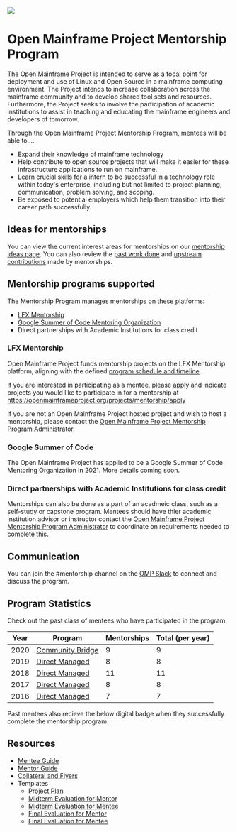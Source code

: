 ![](https://github.com/openmainframeproject/artwork/blob/master/projects/mentorship/mentorship-color.svg)

# Open Mainframe Project Mentorship Program

The Open Mainframe Project is intended to serve as a focal point for deployment and use of Linux and Open Source in a mainframe computing environment. The Project intends to increase collaboration across the mainframe community and to develop shared tool sets and resources. Furthermore, the Project seeks to involve the participation of academic institutions to assist in teaching and educating the mainframe engineers and developers of tomorrow.

Through the Open Mainframe Project Mentorship Program, mentees will be able to....

- Expand their knowledge of mainframe technology
- Help contribute to open source projects that will make it easier for these infrastructure applications to run on mainframe.
- Learn crucial skills for a intern to be successful in a technology role within today's enterprise, including but not limited to project planning, communication, problem solving, and scoping.
- Be exposed to potential employers which help them transition into their career path successfully.

## Ideas for mentorships

You can view the current interest areas for mentorships on our [mentorship ideas page](ideas.md). You can also review the [past work done](past) and [upstream contributions](contributions.md) made by mentorships.

## Mentorship programs supported

The Mentorship Program manages mentorships on these platforms:

- [LFX Mentorship](https://lfx.linuxfoundation.org/tools/mentorship/) 
- [Google Summer of Code Mentoring Organization]()
- Direct partnerships with Academic Institutions for class credit

### LFX Mentorship

Open Mainframe Project funds mentorship projects on the LFX Mentorship platform, aligning with the defined [program schedule and timeline](https://docs.linuxfoundation.org/lfx/mentorship/mentorship-program-timelines). 

If you are interested in participating as a mentee, please apply and indicate projects you would like to participate in for a mentorship at https://openmainframeproject.org/projects/mentorship/apply

If you are not an Open Mainframe Project hosted project and wish to host a mentorship, please contact the [Open Mainframe Project Mentorship Program Administrator](mailto:mentorship@openmainframeproject.org).

### Google Summer of Code

The Open Mainframe Project has applied to be a Google Summer of Code Mentoring Organization in 2021. More details coming soon.

### Direct partnerships with Academic Institutions for class credit

Mentorships can also be done as a part of an acadmeic class, such as a self-study or capstone program. Mentees should have thier academic institution advisor or instructor contact the [Open Mainframe Project Mentorship Program Administrator](mailto:mentorship@openmainframeproject.org) to coordinate on requirements needed to complete this.

## Communication

You can join the #mentorship channel on the [OMP Slack](https://slack.openmainframeproject.org) to connect and discuss the program.

## Program Statistics

Check out the past class of mentees who have participated in the program.

| Year | Program | Mentorships | Total (per year) |
|------|---------|-------------|------------------|
| 2020 | [Community Bridge](past/2020.md) | 9 | 9 |
| 2019 | [Direct Managed](past/2019.md) | 8 | 8 |
| 2018 | [Direct Managed](past/2018.md) | 11 | 11 |
| 2017 | [Direct Managed](past/2017.md) | 8 | 8 |
| 2016 | [Direct Managed](past/2016.md) | 7 | 7 |

Past mentees also recieve the below digital badge when they successfully complete the mentorship program.

## Resources

- [Mentee Guide](guides/mentee.md)
- [Mentor Guide](guides/mentor)
- [Collateral and Flyers](collateral)
- Templates
  - [Project Plan](forms/project_plan.md)
  - [Midterm Evaluation for Mentor](mentor_midterm_evaluation.md)
  - [Midterm Evaluation for Mentee](mentee_midterm_evaluation.md)
  - [Final Evaluation for Mentor](mentor_final_evaluation.md)
  - [Final Evaluation for Mentee](mente_final_evaluation.md)
